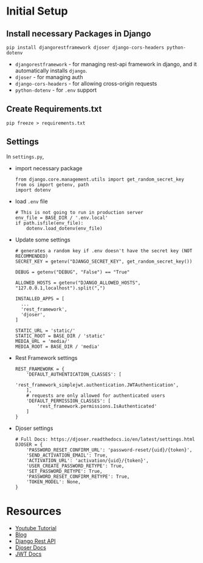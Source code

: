 # Initial Setup
## Install necessary Packages in Django
```
pip install djangorestframework djoser django-cors-headers python-dotenv
```
 - `djangorestframework` - for managing rest-api framework in django, and it automatically installs `django`.
 - `djoser` - for managing auth
 - `django-cors-headers` - for allowing cross-origin requests
 - `python-dotenv` - for `.env` support

## Create Requirements.txt
```
pip freeze > requirements.txt
```

## Settings
In  `settings.py`,
- import necessary package
    ```
    from django.core.management.utils import get_random_secret_key
    from os import getenv, path
    import dotenv
    ```
- load `.env` file
    ```
    # This is not going to run in production server
    env_file = BASE_DIR / '.env.local'
    if path.isfile(env_file):
        dotenv.load_dotenv(env_file)
    ```
- Update some settings
  ```
  # generates a random key if .env doesn't have the secret key (NOT RECOMMENDED)
  SECRET_KEY = getenv("DJANGO_SECRET_KEY", get_random_secret_key())
  ```
  ```
  DEBUG = getenv("DEBUG", "False") == "True"
  ```
  ```
  ALLOWED_HOSTS = getenv("DJANGO_ALLOWED_HOSTS", "127.0.0.1,localhost").split(",")
  ```
  ```
  INSTALLED_APPS = [
    ...
    'rest_framework',
    'djoser',
  ]
  ```
  ```
  STATIC_URL = 'static/'
  STATIC_ROOT = BASE_DIR / 'static'
  MEDIA_URL = 'media/'
  MEDIA_ROOT = BASE_DIR / 'media'
  ```  

- Rest Framework settings
  ```
  REST_FRAMEWORK = {
      'DEFAULT_AUTHENTICATION_CLASSES': [
          'rest_framework_simplejwt.authentication.JWTAuthentication',
      ],
      # requests are only allowed for authenticated users
      'DEFAULT_PERMISSION_CLASSES': [
          'rest_framework.permissions.IsAuthenticated'
      ]
  }
  ```
- Djoser settings
  ```
  # Full Docs: https://djoser.readthedocs.io/en/latest/settings.html
  DJOSER = {
      'PASSWORD_RESET_CONFIRM_URL': 'password-reset/{uid}/{token}',
      'SEND_ACTIVATION_EMAIL': True,
      'ACTIVATION_URL': 'activation/{uid}/{token}',
      'USER_CREATE_PASSWORD_RETYPE': True,
      'SET_PASSWORD_RETYPE': True,
      'PASSWORD_RESET_CONFIRM_RETYPE': True,
      'TOKEN_MODEL': None,
  }
  ```


# Resources
 - [Youtube Tutorial](https://www.youtube.com/watch?v=2pZmxh8Tf78)
 - [Blog](https://docs.digitalocean.com/tutorials/app-deploy-django-app/)
 - [Django Rest API](https://www.django-rest-framework.org/)
 - [Djoser Docs](https://djoser.readthedocs.io/en/latest/getting_started.html)
 - [JWT Docs](https://django-rest-framework-simplejwt.readthedocs.io/en/latest/)
